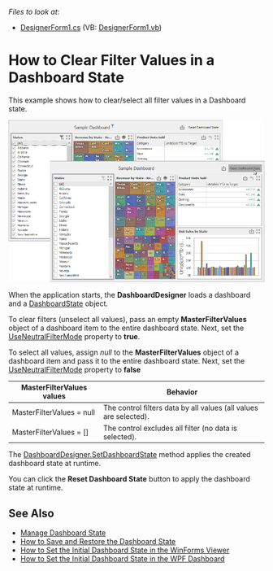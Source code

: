 *Files to look at*:
* [DesignerForm1.cs](./CS/WinFormsDashboard_DashboardState/Form1.cs) (VB: [DesignerForm1.vb](./VB/WinFormsDashboard_DashboardState/Form1.vb))

# How to Clear Filter Values in a Dashboard State 

This example shows how to clear/select all filter values in a Dashboard state.

![](/image.png)

When the application starts, the **DashboardDesigner** loads a dashboard and a [DashboardState](https://docs.devexpress.com/Dashboard/DevExpress.DashboardCommon.DashboardState) object.

To clear filters (unselect all values), pass an empty **MasterFilterValues** object of a dashboard item to the entire dashboard state. Next, set the [UseNeutralFilterMode](https://docs.devexpress.com/Dashboard/DevExpress.DashboardWin.DashboardDesigner.UseNeutralFilterMode?p=netframework) property to **true**. 

To select all values, assign _null_ to the **MasterFilterValues** object of a dashboard item and pass it to the entire dashboard state. Next, set the [UseNeutralFilterMode](https://docs.devexpress.com/Dashboard/DevExpress.DashboardWin.DashboardDesigner.UseNeutralFilterMode?p=netframework) property to **false**

|MasterFilterValues values|Behavior|
|----|----|
| MasterFilterValues = null | The control filters data by all values (all values are selected). |
| MasterFilterValues = [] | The control excludes all filter (no data is selected). |

The [DashboardDesigner.SetDashboardState](https://docs.devexpress.com/Dashboard/DevExpress.DashboardWin.DashboardDesigner.SetDashboardState(DevExpress.DashboardCommon.DashboardState)?p=netframework) method applies the created dashboard state at runtime. 

You can click the **Reset Dashboard State** button to apply the dashboard state at runtime.

## See Also

- [Manage Dashboard State](https://docs.devexpress.com/Dashboard/400730)
- [How to Save and Restore the Dashboard State](https://github.com/DevExpress-Examples/winforms-dashboard-save-restore-dashboard-state)
- [How to Set the Initial Dashboard State in the WinForms Viewer](https://github.com/DevExpress-Examples/winforms-viewer-save-and-apply-dashboard-state)
- [How to Set the Initial Dashboard State in the WPF Dashboard](https://github.com/DevExpress-Examples/wpf-dashboard-how-to-set-initial-dashboard-state)
